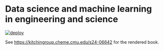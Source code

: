 # Data science and machine learning in engineering and science

[![deploy](https://github.com/jkitchin/s24-06642/actions/workflows/deploy.yml/badge.svg)](https://github.com/jkitchin/s24-06642/actions/workflows/deploy.yml)

See https://kitchingroup.cheme.cmu.edu/s24-06642 for the rendered book.
